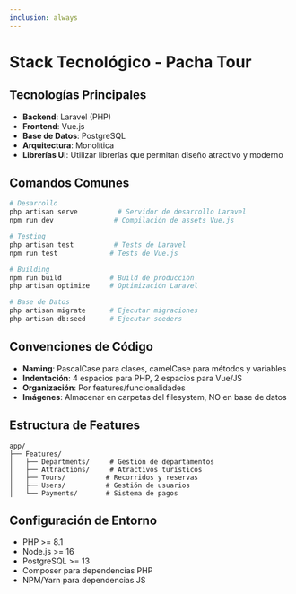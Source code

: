 ```yaml
---
inclusion: always
---
```


# Stack Tecnológico - Pacha Tour

## Tecnologías Principales
- **Backend**: Laravel (PHP)
- **Frontend**: Vue.js
- **Base de Datos**: PostgreSQL
- **Arquitectura**: Monolítica
- **Librerías UI**: Utilizar librerías que permitan diseño atractivo y moderno

## Comandos Comunes
```bash
# Desarrollo
php artisan serve          # Servidor de desarrollo Laravel
npm run dev               # Compilación de assets Vue.js

# Testing
php artisan test          # Tests de Laravel
npm run test             # Tests de Vue.js

# Building
npm run build            # Build de producción
php artisan optimize     # Optimización Laravel

# Base de Datos
php artisan migrate      # Ejecutar migraciones
php artisan db:seed      # Ejecutar seeders
```

## Convenciones de Código
- **Naming**: PascalCase para clases, camelCase para métodos y variables
- **Indentación**: 4 espacios para PHP, 2 espacios para Vue/JS
- **Organización**: Por features/funcionalidades
- **Imágenes**: Almacenar en carpetas del filesystem, NO en base de datos

## Estructura de Features
```
app/
├── Features/
│   ├── Departments/     # Gestión de departamentos
│   ├── Attractions/     # Atractivos turísticos
│   ├── Tours/          # Recorridos y reservas
│   ├── Users/          # Gestión de usuarios
│   └── Payments/       # Sistema de pagos
```

## Configuración de Entorno
- PHP >= 8.1
- Node.js >= 16
- PostgreSQL >= 13
- Composer para dependencias PHP
- NPM/Yarn para dependencias JS